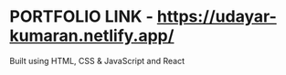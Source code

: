 # PORTFOLIO **LINK** - https://udayar-kumaran.netlify.app/ 

Built using HTML, CSS &amp; JavaScript and React
